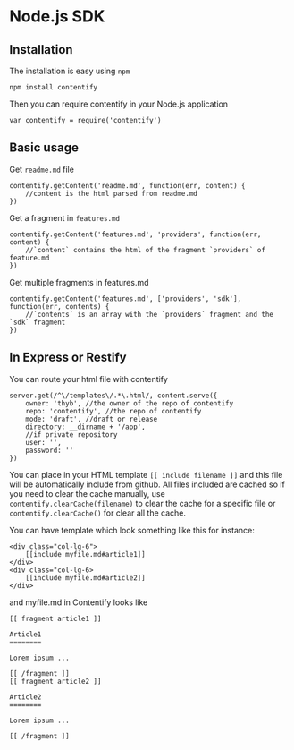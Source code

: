 Node.js SDK
===========

Installation
------------

The installation is easy using `npm`

`npm install contentify`

Then you can require contentify in your Node.js application

`var contentify = require('contentify')`

Basic usage
-----------

Get `readme.md` file
    
    contentify.getContent('readme.md', function(err, content) {
        //content is the html parsed from readme.md
    })
     
Get a fragment in `features.md`

    contentify.getContent('features.md', 'providers', function(err, content) {
        //`content` contains the html of the fragment `providers` of feature.md
    })
     
Get multiple fragments in features.md

    contentify.getContent('features.md', ['providers', 'sdk'], function(err, contents) {
        //`contents` is an array with the `providers` fragment and the `sdk` fragment
    })

In Express or Restify
---------------------

You can route your html file with contentify

    server.get(/^\/templates\/.*\.html/, content.serve({
        owner: 'thyb', //the owner of the repo of contentify
        repo: 'contentify', //the repo of contentify
        mode: 'draft', //draft or release
        directory: __dirname + '/app',
        //if private repository
        user: '',
        password: ''
    })

You can place in your HTML template `[[ include filename ]]` and this file will be automatically include from github. All files included are cached so if you need to clear the cache manually, use `contentify.clearCache(filename)` to clear the cache for a specific file or `contentify.clearCache()` for clear all the cache.

You can have template which look something like this for instance:

    <div class="col-lg-6">
        [[include myfile.md#article1]]
    </div>
    <div class="col-lg-6>
        [[include myfile.md#article2]]
    </div>

and myfile.md in Contentify looks like

    [[ fragment article1 ]]
     
    Article1
    ========
     
    Lorem ipsum ...
     
    [[ /fragment ]]
    [[ fragment article2 ]]
     
    Article2
    ========
     
    Lorem ipsum ...
     
    [[ /fragment ]]
    
